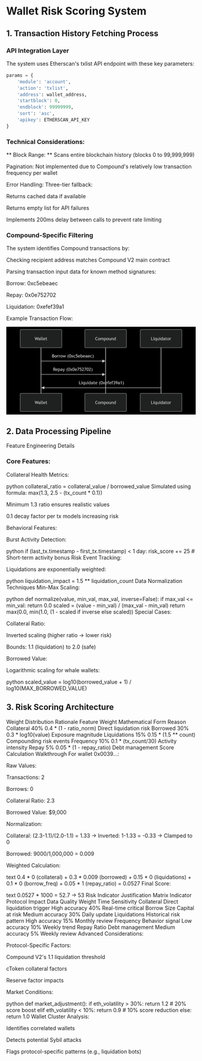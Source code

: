 # Wallet Risk Scoring System
## 1. Transaction History Fetching Process
### API Integration Layer
The system uses Etherscan's txlist API endpoint with these key parameters:

```python
params = {
    'module': 'account',
    'action': 'txlist',
    'address': wallet_address,
    'startblock': 0,
    'endblock': 99999999,
    'sort': 'asc',
    'apikey': ETHERSCAN_API_KEY
}
```
### Technical Considerations:

** Block Range: ** Scans entire blockchain history (blocks 0 to 99,999,999) 

Pagination: Not implemented due to Compound's relatively low transaction frequency per wallet

Error Handling: Three-tier fallback:

Returns cached data if available

Returns empty list for API failures

Implements 200ms delay between calls to prevent rate limiting

### Compound-Specific Filtering
The system identifies Compound transactions by:

Checking recipient address matches Compound V2 main contract

Parsing transaction input data for known method signatures:

Borrow: 0xc5ebeaec

Repay: 0x0e752702

Liquidation: 0xefef39a1

Example Transaction Flow:

![Example Transaction Flow](transaction.png)

## 2. Data Processing Pipeline
Feature Engineering Details
### Core Features:

Collateral Health Metrics:

python
collateral_ratio = collateral_value / borrowed_value
Simulated using formula: max(1.3, 2.5 - (tx_count * 0.1))

Minimum 1.3 ratio ensures realistic values

0.1 decay factor per tx models increasing risk

Behavioral Features:

Burst Activity Detection:

python
if (last_tx.timestamp - first_tx.timestamp) < 1 day:
    risk_score += 25  # Short-term activity bonus
Risk Event Tracking:

Liquidations are exponentially weighted:

python
liquidation_impact = 1.5 ** liquidation_count
Data Normalization Techniques
Min-Max Scaling:

python
def normalize(value, min_val, max_val, inverse=False):
    if max_val <= min_val:
        return 0.0
    scaled = (value - min_val) / (max_val - min_val)
    return max(0.0, min(1.0, (1 - scaled if inverse else scaled))
Special Cases:

Collateral Ratio:

Inverted scaling (higher ratio → lower risk)

Bounds: 1.1 (liquidation) to 2.0 (safe)

Borrowed Value:

Logarithmic scaling for whale wallets:

python
scaled_value = log10(borrowed_value + 1) / log10(MAX_BORROWED_VALUE)
## 3. Risk Scoring Architecture
Weight Distribution Rationale
Feature	Weight	Mathematical Form	Reason
Collateral	40%	0.4 * (1 - ratio_norm)	Direct liquidation risk
Borrowed	30%	0.3 * log10(value)	Exposure magnitude
Liquidations	15%	0.15 * (1.5 ** count)	Compounding risk events
Frequency	10%	0.1 * (tx_count/30)	Activity intensity
Repay	5%	0.05 * (1 - repay_ratio)	Debt management
Score Calculation Walkthrough
For wallet 0x0039...:

Raw Values:

Transactions: 2

Borrows: 0

Collateral Ratio: 2.3

Borrowed Value: $9,000

Normalization:

Collateral: (2.3-1.1)/(2.0-1.1) = 1.33 → Inverted: 1-1.33 = -0.33 → Clamped to 0

Borrowed: 9000/1,000,000 = 0.009

Weighted Calculation:

text
0.4 * 0 (collateral) +
0.3 * 0.009 (borrowed) +
0.15 * 0 (liquidations) +
0.1 * 0 (borrow_freq) +
0.05 * 1 (repay_ratio)
= 0.0527
Final Score:

text
0.0527 * 1000 = 52.7 → 53
Risk Indicator Justification Matrix
Indicator	Protocol Impact	Data Quality	Weight	Time Sensitivity
Collateral	Direct liquidation trigger	High accuracy	40%	Real-time critical
Borrow Size	Capital at risk	Medium accuracy	30%	Daily update
Liquidations	Historical risk pattern	High accuracy	15%	Monthly review
Frequency	Behavior signal	Low accuracy	10%	Weekly trend
Repay Ratio	Debt management	Medium accuracy	5%	Weekly review
Advanced Considerations:

Protocol-Specific Factors:

Compound V2's 1.1 liquidation threshold

cToken collateral factors

Reserve factor impacts

Market Conditions:

python
def market_adjustment():
    if eth_volatility > 30%:
        return 1.2  # 20% score boost
    elif eth_volatility < 10%:
        return 0.9  # 10% score reduction
    else:
        return 1.0
Wallet Cluster Analysis:

Identifies correlated wallets

Detects potential Sybil attacks

Flags protocol-specific patterns (e.g., liquidation bots)